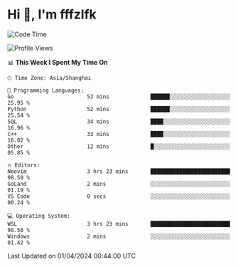 # Hi 👋, I'm fffzlfk

<!--START_SECTION:waka-->
![Code Time](http://img.shields.io/badge/Code%20Time-685%20hrs%2058%20mins-blue)

![Profile Views](http://img.shields.io/badge/Profile%20Views-1-blue)

📊 **This Week I Spent My Time On** 

```text
🕑︎ Time Zone: Asia/Shanghai

💬 Programming Languages: 
Go                       53 mins             ██████░░░░░░░░░░░░░░░░░░░   25.95 % 
Python                   52 mins             ██████░░░░░░░░░░░░░░░░░░░   25.54 % 
SQL                      34 mins             ████░░░░░░░░░░░░░░░░░░░░░   16.96 % 
C++                      33 mins             ████░░░░░░░░░░░░░░░░░░░░░   16.02 % 
Other                    12 mins             █░░░░░░░░░░░░░░░░░░░░░░░░   05.85 % 

🔥 Editors: 
Neovim                   3 hrs 23 mins       █████████████████████████   98.58 % 
GoLand                   2 mins              ░░░░░░░░░░░░░░░░░░░░░░░░░   01.19 % 
VS Code                  0 secs              ░░░░░░░░░░░░░░░░░░░░░░░░░   00.24 % 

💻 Operating System: 
WSL                      3 hrs 23 mins       █████████████████████████   98.58 % 
Windows                  2 mins              ░░░░░░░░░░░░░░░░░░░░░░░░░   01.42 % 
```


 Last Updated on 01/04/2024 00:44:00 UTC
<!--END_SECTION:waka-->
